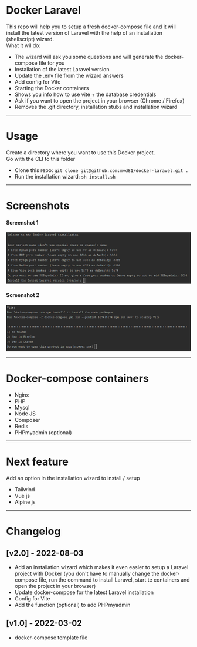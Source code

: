 # Docker Laravel

This repo will help you to setup a fresh docker-compose file and it will install the latest version of Laravel with the help of an installation (shellscript) wizard.  
What it wil do:
* The wizard will ask you some questions and will generate the docker-compose file for you
* Installation of the latest Laravel version
* Update the .env file from the wizard answers
* Add config for Vite
* Starting the Docker containers
* Shows you info how to use vite + the database credentials
* Ask if you want to open the project in your browser (Chrome / Firefox)
* Removes the .git directory, installation stubs and installation wizard

----

# Usage

Create a directory where you want to use this Docker project.  
Go with the CLI to this folder

* Clone this repo: ```git clone git@github.com:mvd81/docker-laravel.git .```
* Run the installation wizard: ```sh install.sh```


----

# Screenshots

#### Screenshot 1
<img src="stubs/wizard-1.png" width="" />

#### Screenshot 2
<img src="stubs/wizard-2.png" width="" />

-----

# Docker-compose containers

* Nginx
* PHP
* Mysql
* Node JS
* Composer
* Redis
* PHPmyadmin (optional)

----

# Next feature

Add an option in the installation wizard to install / setup 
* Tailwind
* Vue js
* Alpine js

----

# Changelog

## [v2.0] - 2022-08-03

* Add an installation wizard which makes it even easier to setup a Laravel project with Docker (you don't have to manually change the docker-compose file, run the command to install Laravel, start te containers and open the project in your browser)
* Update docker-compose for the latest Laravel installation
* Config for Vite
* Add the function (optional) to add PHPmyadmin

## [v1.0] - 2022-03-02
* docker-compose template file

